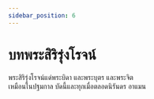 ```yaml
---
sidebar_position: 6
---
```


# บทพระสิริรุ่งโรจน์

พระสิริรุ่งโรจน์แด่พระบิดา และพระบุตร และพระจิต  
เหมือนในปฐมกาล บัดนี้และทุกเมื่อตลอดนิรันดร อาแมน  